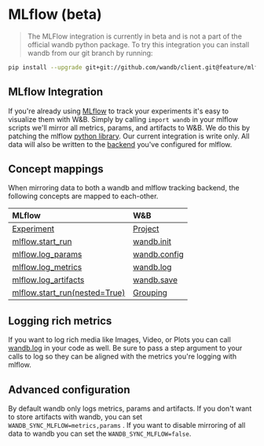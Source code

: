 # MLflow \(beta\)

> The MLFlow integration is currently in beta and is not a part of the official wandb python package. To try this integration you can install wandb from our git branch by running:

```bash
pip install --upgrade git+git://github.com/wandb/client.git@feature/mlflow#egg=wandb
```

## MLflow Integration

If you're already using [MLflow](https://www.mlflow.org/docs/latest/tracking.html) to track your experiments it's easy to visualize them with W&B. Simply by calling `import wandb` in your mlflow scripts we'll mirror all metrics, params, and artifacts to W&B. We do this by patching the mlflow [python library](https://github.com/mlflow/mlflow). Our current integration is write only. All data will also be written to the [backend](https://www.mlflow.org/docs/latest/tracking.html#where-runs-are-recorded) you've configured for mlflow.

## Concept mappings

When mirroring data to both a wandb and mlflow tracking backend, the following concepts are mapped to each-other.

| MLflow | W&B |
| :--- | :--- |
| [Experiment](https://www.mlflow.org/docs/latest/tracking.html#organizing-runs-in-experiments) | [Project](../app/pages/project-page.md) |
| [mlflow.start\_run](https://www.mlflow.org/docs/latest/python_api/mlflow.html#mlflow.start_run) | [wandb.init](../library/init.md) |
| [mlflow.log\_params](https://www.mlflow.org/docs/latest/python_api/mlflow.html#mlflow.log_param) | [wandb.config](../library/config.md) |
| [mlflow.log\_metrics](https://www.mlflow.org/docs/latest/python_api/mlflow.html#mlflow.log_metric) | [wandb.log](../library/log.md) |
| [mlflow.log\_artifacts](https://www.mlflow.org/docs/latest/python_api/mlflow.html#mlflow.log_artifact) | [wandb.save](../library/save.md) |
| [mlflow.start\_run\(nested=True\)](https://mlflow.org/docs/latest/python_api/mlflow.html#mlflow.start_run) | [Grouping](../library/grouping.md) |

## Logging rich metrics

If you want to log rich media like Images, Video, or Plots you can call [wandb.log](../library/log.md) in your code as well. Be sure to pass a step argument to your calls to log so they can be aligned with the metrics you're logging with mlflow.

## Advanced configuration

By default wandb only logs metrics, params and artifacts. If you don't want to store artifacts with wandb, you can set `WANDB_SYNC_MLFLOW=metrics,params` . If you want to disable mirroring of all data to wandb you can set the `WANDB_SYNC_MLFLOW=false`.

